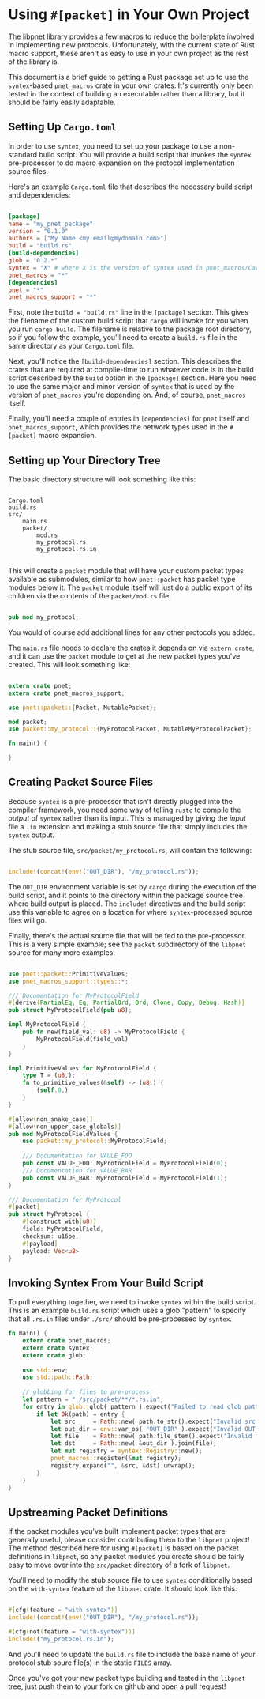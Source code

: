 Using `#[packet]` in Your Own Project
=====================================

The libpnet library provides a few macros to reduce the boilerplate involved in
implementing new protocols. Unfortunately, with the current state of Rust macro
support, these aren't as easy to use in your own project as the rest of the
library is.

This document is a brief guide to getting a Rust package set up to use the
`syntex`-based `pnet_macros` crate in your own crates. It's currently only been
tested in the context of building an executable rather than a library, but it
should be fairly easily adaptable.

Setting Up `Cargo.toml`
-----------------------

In order to use `syntex`, you need to set up your package to use a non-standard
build script. You will provide a build script that invokes the `syntex`
pre-processor to do macro expansion on the protocol implementation source files.

Here's an example `Cargo.toml` file that describes the necessary build script
and dependencies:

```toml

[package]
name = "my_pnet_package"
version = "0.1.0"
authors = ["My Name <my.email@mydomain.com>"]
build = "build.rs"
[build-dependencies]
glob = "0.2.*"
syntex = "X" # where X is the version of syntex used in pnet_macros/Cargo.toml
pnet_macros = "*"
[dependencies]
pnet = "*"
pnet_macros_support = "*"

```

First, note the `build = "build.rs"` line in the `[package]` section. This gives
the filename of the custom build script that `cargo` will invoke for you when
you run `cargo build`. The filename is relative to the package root directory,
so if you follow the example, you'll need to create a `build.rs` file in the
same directory as your `Cargo.toml` file.

Next, you'll notice the `[build-dependencies]` section. This describes the
crates that are required at compile-time to run whatever code is in the build
script described by the `build` option in the `[package]` section. Here you need
to use the same major and minor version of `syntex` that is used by the version
of `pnet_macros` you're depending on. And, of course, `pnet_macros` itself.

Finally, you'll need a couple of entries in `[dependencies]` for `pnet` itself
and `pnet_macros_support`, which provides the network types used in the
`#[packet]` macro expansion.

Setting up Your Directory Tree
------------------------------

The basic directory structure will look something like this:

```

Cargo.toml
build.rs
src/
    main.rs
    packet/
        mod.rs
        my_protocol.rs
        my_protocol.rs.in
        
```

This will create a `packet` module that will have your custom packet types
available as submodules, similar to how `pnet::packet` has packet type modules
below it. The `packet` module itself will just do a public export of its
children via the contents of the `packet/mod.rs` file:

```rust

pub mod my_protocol;

```

You would of course add additional lines for any other protocols you added.

The `main.rs` file needs to declare the crates it depends on via `extern crate`,
and it can use the `packet` module to get at the new packet types you've
created. This will look something like:

```rust

extern crate pnet;
extern crate pnet_macros_support;

use pnet::packet::{Packet, MutablePacket};

mod packet;
use packet::my_protocol::{MyProtocolPacket, MutableMyProtocolPacket};

fn main() {

}

```


Creating Packet Source Files
----------------------------

Because `syntex` is a pre-processor that isn't directly plugged into the
compiler framework, you need some way of telling `rustc` to compile the *output*
of `syntex` rather than its input. This is managed by giving the *input* file a
`.in` extension and making a stub source file that simply includes the `syntex`
output.

The stub source file, `src/packet/my_protocol.rs`, will contain the following:

```rust

include!(concat!(env!("OUT_DIR"), "/my_protocol.rs"));

```

The `OUT_DIR` environment variable is set by `cargo` during the execution of the
build script, and it points to the directory within the package source tree
where build output is placed. The `include!` directives and the build script use
this variable to agree on a location for where `syntex`-processed source files
will go.

Finally, there's the actual source file that will be fed to the pre-processor.
This is a very simple example; see the `packet` subdirectory of the `libpnet`
source for many more examples.

```rust

use pnet::packet::PrimitiveValues;
use pnet_macros_support::types::*;

/// Documentation for MyProtocolField
#[derive(PartialEq, Eq, PartialOrd, Ord, Clone, Copy, Debug, Hash)]
pub struct MyProtocolField(pub u8);

impl MyProtocolField {
    pub fn new(field_val: u8) -> MyProtocolField {
        MyProtocolField(field_val)
    }
}

impl PrimitiveValues for MyProtocolField {
    type T = (u8,);
    fn to_primitive_values(&self) -> (u8,) {
        (self.0,)
    }
}

#[allow(non_snake_case)]
#[allow(non_upper_case_globals)]
pub mod MyProtocolFieldValues {
    use packet::my_protocol::MyProtocolField;
    
    /// Documentation for VAULE_FOO
    pub const VALUE_FOO: MyProtocolField = MyProtocolField(0);
    /// Documentation for VALUE_BAR
    pub const VALUE_BAR: MyProtocolField = MyProtocolField(1);
}

/// Documentation for MyProtocol
#[packet]
pub struct MyProtocol {
    #[construct_with(u8)]
    field: MyProtocolField,
    checksum: u16be,
    #[payload]
    payload: Vec<u8>
}

```

Invoking Syntex From Your Build Script
--------------------------------------

To pull everything together, we need to invoke `syntex` within the build script.
This is an example `build.rs` script which uses a glob "pattern" to specify that all `.rs.in` files under `./src/` should be pre-processed by `syntex`.

```rust
fn main() {
    extern crate pnet_macros;
    extern crate syntex;
    extern crate glob;
    
    use std::env;
    use std::path::Path;
    
    // globbing for files to pre-process:
    let pattern = "./src/packet/**/*.rs.in";
    for entry in glob::glob( pattern ).expect("Failed to read glob pattern") {
        if let Ok(path) = entry {
            let src     = Path::new( path.to_str().expect("Invalid src Specified.") );
            let out_dir = env::var_os( "OUT_DIR" ).expect("Invalid OUT_DIR.");
            let file    = Path::new( path.file_stem().expect("Invalid file_stem.") );
            let dst     = Path::new( &out_dir ).join(file);
            let mut registry = syntex::Registry::new();
            pnet_macros::register(&mut registry);
            registry.expand("", &src, &dst).unwrap();
        }
    }
}
```

Upstreaming Packet Definitions
------------------------------

If the packet modules you've built implement packet types that are generally
useful, please consider contributing them to the `libpnet` project! The method
described here for using `#[packet]` is based on the packet definitions in
`libpnet`, so any packet modules you create should be fairly easy to move over
into the `src/packet` directory of a fork of `libpnet`.

You'll need to modify the stub source file to use `syntex` conditionally based
on the `with-syntex` feature of the `libpnet` crate. It should look like this:

```rust

#[cfg(feature = "with-syntex")]
include!(concat!(env!("OUT_DIR"), "/my_protocol.rs"));

#[cfg(not(feature = "with-syntex"))]
include!("my_protocol.rs.in");

```

And you'll need to update the `build.rs` file to include the base name of your
protocol stub soure file(s) in the static `FILES` array.

Once you've got your new packet type building and tested in the `libpnet` tree,
just push them to your fork on github and open a pull request!

